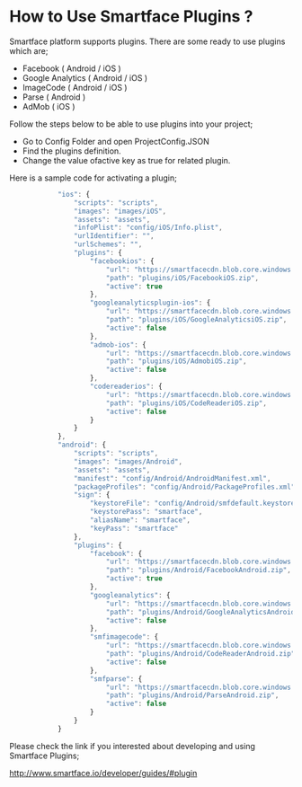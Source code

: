 # How to Use Smartface Plugins ?

Smartface platform supports plugins. There are some ready to use plugins which are;

  - Facebook ( Android / iOS )
  - Google Analytics ( Android / iOS )
  - ImageCode ( Android / iOS )
  - Parse ( Android )
  - AdMob ( iOS )

Follow the steps below to be able to use plugins into your project;

  - Go to Config Folder and open ProjectConfig.JSON
  - Find the plugins definition.
  - Change the value ofactive key as true for related plugin.
   
Here is a sample code for activating a plugin;

```javascript
			"ios": {
				"scripts": "scripts",
				"images": "images/iOS",
				"assets": "assets",
				"infoPlist": "config/iOS/Info.plist",
				"urlIdentifier": "",
				"urlSchemes": "",
				"plugins": {
					"facebookios": {
						"url": "https://smartfacecdn.blob.core.windows.net/smartface-bin/plugins/Facebook/iOS/1.0.0/FacebookiOS.zip",
						"path": "plugins/iOS/FacebookiOS.zip",
						"active": true
					},
					"googleanalyticsplugin-ios": {
						"url": "https://smartfacecdn.blob.core.windows.net/smartface-bin/plugins/GoogleAnalytics/iOS/1.0.0/GoogleAnalyticsiOS.zip",
						"path": "plugins/iOS/GoogleAnalyticsiOS.zip",
						"active": false
					},
					"admob-ios": {
						"url": "https://smartfacecdn.blob.core.windows.net/smartface-bin/plugins/AdMob/iOS/1.0.0/AdmobiOS.zip",
						"path": "plugins/iOS/AdmobiOS.zip",
						"active": false
					},
					"codereaderios": {
						"url": "https://smartfacecdn.blob.core.windows.net/smartface-bin/plugins/CodeReader/iOS/1.0.0/CodeReaderiOS.zip",
						"path": "plugins/iOS/CodeReaderiOS.zip",
						"active": false
					}
				}
			},
			"android": {
				"scripts": "scripts",
				"images": "images/Android",
				"assets": "assets",
				"manifest": "config/Android/AndroidManifest.xml",
				"packageProfiles": "config/Android/PackageProfiles.xml",
				"sign": {
					"keystoreFile": "config/Android/smfdefault.keystore",
					"keystorePass": "smartface",
					"aliasName": "smartface",
					"keyPass": "smartface"
				},
				"plugins": {
					"facebook": {
						"url": "https://smartfacecdn.blob.core.windows.net/smartface-bin/plugins/Facebook/Android/1.0.0/FacebookAndroid.zip",
						"path": "plugins/Android/FacebookAndroid.zip",
						"active": true
					},
					"googleanalytics": {
						"url": "https://smartfacecdn.blob.core.windows.net/smartface-bin/plugins/GoogleAnalytics/Android/1.0.0/GoogleAnalyticsAndroid.zip",
						"path": "plugins/Android/GoogleAnalyticsAndroid.zip",
						"active": false
					},
					"smfimagecode": {
						"url": "https://smartfacecdn.blob.core.windows.net/smartface-bin/plugins/CodeReader/Android/1.0.0/CodeReaderAndroid.zip",
						"path": "plugins/Android/CodeReaderAndroid.zip",
						"active": false
					},
					"smfparse": {
						"url": "https://smartfacecdn.blob.core.windows.net/smartface-bin/plugins/Parse/Android/1.0.0/ParseAndroid.zip",
						"path": "plugins/Android/ParseAndroid.zip",
						"active": false
					}
				}
			}
```


Please check the link if you interested about developing and using Smartface Plugins;

http://www.smartface.io/developer/guides/#plugin
